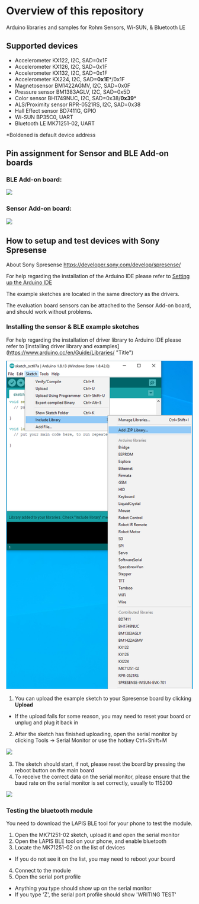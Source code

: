 # Overview of this repository
Arduino libraries and samples for Rohm Sensors, Wi-SUN, &amp; Bluetooth LE

## Supported devices
* Accelerometer KX122, I2C, SAD=0x1F
* Accelerometer KX126, I2C, SAD=0x1F
* Accelerometer KX132, I2C, SAD=0x1F
* Accelerometer KX224, I2C, SAD=<B>0x1E</B>*/0x1F
* Magnetosensor BM1422AGMV, I2C, SAD=0x0F
* Pressure sensor BM1383AGLV, I2C, SAD=0x5D
* Color sensor BH1749NUC, I2C, SAD=0x38/<B>0x39</B>*
* ALS/Proximity sensor RPR-0521RS, I2C, SAD=0x38
* Hall Effect sensor BD7411G, GPIO
* Wi-SUN BP35C0, UART
* Bluetooth LE MK71251-02, UART

*Boldened is default device address 

## Pin assignment for Sensor and BLE Add-on boards

### BLE Add-on board:

![](images/ble_pins2.jpg)

### Sensor Add-on board:

![](images/sens_pins2.jpg)

## How to setup and test devices with Sony Spresense

About Sony Spresense
https://developer.sony.com/develop/spresense/


 For help regarding the installation of the Arduino IDE please refer to
 [Setting up the Arduino IDE](https://developer.sony.com/develop/spresense/developer-tools/get-started-using-arduino-ide/set-up-the-arduino-ide/ "Title")

 The example sketches are located in the same directory as the drivers.
 
 The evaluation board sensors can be attached to the Sensor Add-on board, and should work without problems.
 
###  Installing the sensor & BLE example sketches ###

 For help regarding the installation of driver library to Arduino IDE please refer to
 [Installing driver library and examples] (https://www.arduino.cc/en/Guide/Libraries/ "Title")
 
![](images/add_library.png)

1. You can upload the example sketch to your Spresense board by clicking <B>Upload</B>
* If the upload fails for some reason, you may need to reset your board or unplug and plug it back in
2. After the sketch has finished uploading, open the serial monitor by clicking Tools -> Serial Monitor or use the hotkey Ctrl+Shift+M

![](images/arduino_ide.png)

3. The sketch should start, if not, please reset the board by pressing the reboot button on the main board
4. To receive the correct data on the serial monitor, please ensure that the baud rate on the serial monitor is set correctly, usually to 115200

![](images/serial_monitor.png)

### Testing the bluetooth module

 You need to download the LAPIS BLE tool for your phone to test the module.

1. Open the MK71251-02 sketch, upload it and open the serial monitor
2. Open the LAPIS BLE tool on your phone, and enable bluetooth
3. Locate the MK71251-02 on the list of devices 
* If you do not see it on the list, you may need to reboot your board
4. Connect to the module
5. Open the serial port profile 
* Anything you type should show up on the serial monitor
* If you type 'Z', the serial port profile should show 'WRITING TEST'





